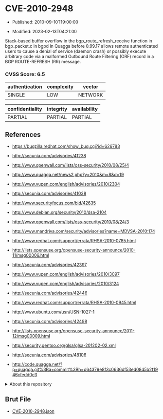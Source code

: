 # CVE-2010-2948

- Published: 2010-09-10T19:00:00

- Modified: 2023-02-13T04:21:00

Stack-based buffer overflow in the bgp_route_refresh_receive function in bgp_packet.c in bgpd in Quagga before 0.99.17 allows remote authenticated users to cause a denial of service (daemon crash) or possibly execute arbitrary code via a malformed Outbound Route Filtering (ORF) record in a BGP ROUTE-REFRESH (RR) message.

### CVSS Score: **6.5**

| authentication | complexity | vector |
| --- | --- | --- |
| SINGLE | LOW | NETWORK |

| confidentiality | integrity | availability |
| --- | --- | --- |
| PARTIAL | PARTIAL | PARTIAL |

## References

* https://bugzilla.redhat.com/show_bug.cgi?id=626783

* http://secunia.com/advisories/41238

* http://www.openwall.com/lists/oss-security/2010/08/25/4

* http://www.quagga.net/news2.php?y=2010&m=8&d=19

* http://www.vupen.com/english/advisories/2010/2304

* http://secunia.com/advisories/41038

* http://www.securityfocus.com/bid/42635

* http://www.debian.org/security/2010/dsa-2104

* http://www.openwall.com/lists/oss-security/2010/08/24/3

* http://www.mandriva.com/security/advisories?name=MDVSA-2010:174

* http://www.redhat.com/support/errata/RHSA-2010-0785.html

* http://lists.opensuse.org/opensuse-security-announce/2010-11/msg00006.html

* http://secunia.com/advisories/42397

* http://www.vupen.com/english/advisories/2010/3097

* http://www.vupen.com/english/advisories/2010/3124

* http://secunia.com/advisories/42446

* http://www.redhat.com/support/errata/RHSA-2010-0945.html

* http://www.ubuntu.com/usn/USN-1027-1

* http://secunia.com/advisories/42498

* http://lists.opensuse.org/opensuse-security-announce/2011-12/msg00009.html

* http://security.gentoo.org/glsa/glsa-201202-02.xml

* http://secunia.com/advisories/48106

* http://code.quagga.net/?p=quagga.git%3Ba=commit%3Bh=d64379e8f3c0636df53ed08d5b2f1946cfedd0e3

<details>
<summary>About this repository</summary> 

  This repository is part of the project [Live Hack CVE](https://github.com/Live-Hack-CVE). Main website can be found [www.live-hack.org](https://www.live-hack.org) 
  
  Made by [Sn0wAlice](https://github.com/Sn0wAlice) for the people that care about security and need to have a feed of the latest CVEs. Hope you enjoy it, don't forget to star the repo and follow me on [Twitter](https://twitter.com/Sn0wAlice) and [Github](https://github.com/Sn0wAlice). And that is my [personnal website](https://www.alice-snow.me/)

  - [Home Page](https://github.com/Live-Hack-CVE)
  - [Framework](https://github.com/Live-Hack-CVE/cve-framework)
  - [CVE database](https://github.com/Live-Hack-CVE/full_database)
  - [Changelog](https://github.com/Live-Hack-CVE/Changelog)
</details>

## Brut File

* [CVE-2010-2948.json](https://raw.githubusercontent.com/Live-Hack-CVE/full_database/main/cves/2010/CVE-2010-2948.json)

